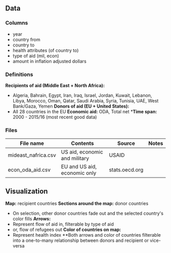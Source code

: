 ## Data
### Columns
* year
* country from
* country to
* health attributes (of country to)
* type of aid (mil, econ)
* amount in inflation adjusted dollars

### Definitions
**Recipients of aid (Middle East + North Africa):**
* Algeria, Bahrain, Egypt, Iran, Iraq, Israel, Jordan, Kuwait, Lebanon, Libya, Morocco, Oman, Qatar, Saudi Arabia, Syria, Tunisia, UAE, West Bank/Gaza, Yemen
**Donors of aid (EU + United States):**
* All 28 countries in the EU
**Economic aid:** ODA, Total net
***Time span:** 2000 - 2015/16 (most recent good data)

### Files
| File name              | Contents                      | Source           | Notes        |
| ---------------------- | ----------------------------- | ---------------- | ------------ |
| mideast_nafrica.csv    | US aid, economic and military | USAID            |              |
| econ_oda_aid.csv       | EU and US aid, economic only  | stats.oecd.org   |              |

## Visualization
**Map:** recipient countries
**Sections around the map:** donor countries
* On selection, other donor countries fade out and the selected country's color fills
**Arrows:**
* Represent flow of aid in, filterable by type of aid
* or, flow of refugees out
**Color of countries on map:**
* Represent health index
**Both arrows and color of countries filterable into a one-to-many relationship between donors and recipient or vice-versa
